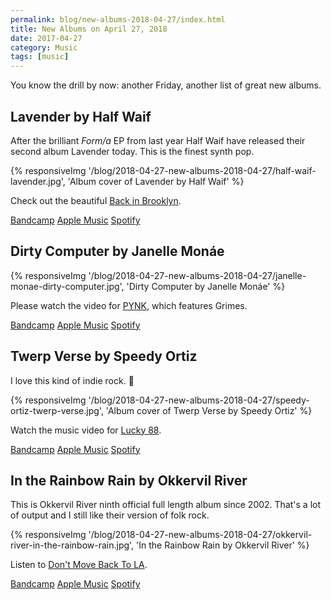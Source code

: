 ```yaml
---
permalink: blog/new-albums-2018-04-27/index.html
title: New Albums on April 27, 2018
date: 2017-04-27
category: Music
tags: [music]
---
```


You know the drill by now: another Friday, another list of great new albums.

## Lavender by Half Waif

After the brilliant _Form/a_ EP from last year Half Waif have released their second album Lavender today. This is the finest synth pop.

{% responsiveImg '/blog/2018-04-27-new-albums-2018-04-27/half-waif-lavender.jpg', 'Album cover of Lavender by Half Waif' %}

Check out the beautiful [Back in Brooklyn](https://www.youtube.com/watch?v=2bmoRHL4YFY).

[Bandcamp](https://itunes.apple.com/at/album/lavender/1340063646?l=en)
[Apple Music](https://itunes.apple.com/at/album/lavender/1340063646?l=en)
[Spotify](https://open.spotify.com/album/532amYK3U0iIoxSw9awdz9)

## Dirty Computer by Janelle Monáe

{% responsiveImg '/blog/2018-04-27-new-albums-2018-04-27/janelle-monae-dirty-computer.jpg', 'Dirty Computer by Janelle Monáe' %}

Please watch the video for [PYNK](https://www.youtube.com/watch?v=PaYvlVR_BEc), which features Grimes.

[Bandcamp](https://exitmusic.bandcamp.com/album/the-recognitions)
[Apple Music](https://itunes.apple.com/at/album/dirty-computer/1350021308?l=en)
[Spotify](https://open.spotify.com/album/2PjlaxlMunGOUvcRzlTbtE)

## Twerp Verse by Speedy Ortiz

I love this kind of indie rock. 🎸

{% responsiveImg '/blog/2018-04-27-new-albums-2018-04-27/speedy-ortiz-twerp-verse.jpg', 'Album cover of Twerp Verse by Speedy Ortiz' %}

Watch the music video for [Lucky 88](https://www.youtube.com/watch?v=f76rghmg1jI).

[Bandcamp](https://speedyortiz.bandcamp.com/album/twerp-verse)
[Apple Music](https://itunes.apple.com/at/album/twerp-verse/1346045295?l=en)
[Spotify](https://open.spotify.com/album/3OintNAVsJFmqhDNtIlqd9)

## In the Rainbow Rain by Okkervil River

This is Okkervil River ninth official full length album since 2002. That's a lot of output and I still like their version of folk rock.

{% responsiveImg '/blog/2018-04-27-new-albums-2018-04-27/okkervil-river-in-the-rainbow-rain.jpg', 'In the Rainbow Rain by Okkervil River' %}

Listen to [Don't Move Back To LA](https://www.youtube.com/watch?v=YiOJBGjnV04).

[Bandcamp](https://okkervilriver.bandcamp.com/album/in-the-rainbow-rain)
[Apple Music](https://itunes.apple.com/at/album/in-the-rainbow-rain/1346153001?l=en)
[Spotify](https://open.spotify.com/album/6OvgNPOobLBiiXctTcN5bc)
